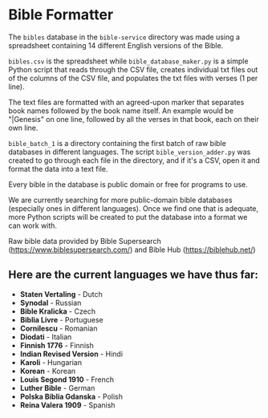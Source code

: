 # Bible Formatter

The `bibles` database in the `bible-service` directory was made using a spreadsheet containing 14 different English versions of the Bible.

`bibles.csv` is the spreadsheet while `bible_database_maker.py` is a simple Python script that reads through the CSV file, creates individual txt files out of the columns of the CSV file, and populates the txt files with verses (1 per line).

The text files are formatted with an agreed-upon marker that separates book names followed by the book name itself. An example would be "|Genesis" on one line, followed by all the verses in that book, each on their own line. 

`bible_batch_1` is a directory containing the first batch of raw bible databases in different languages. The script `bible_version_adder.py` was created to go through each file in the directory, and if it's a CSV, open it and format the data into a text file.

Every bible in the database is public domain or free for programs to use.

We are currently searching for more public-domain bible databases (especially ones in different languages). Once we find one that is adequate, more Python scripts will be created to put the database into a format we can work with.

Raw bible data provided by Bible Supersearch (https://www.biblesupersearch.com/) and Bible Hub (https://biblehub.net/)

## Here are the current languages we have thus far:
  - **Staten Vertaling** - Dutch
  - **Synodal** - Russian
  - **Bible Kralicka** - Czech
  - **Biblia Livre** - Portuguese
  - **Cornilescu** - Romanian
  - **Diodati** - Italian
  - **Finnish 1776** - Finnish
  - **Indian Revised Version** - Hindi
  - **Karoli** - Hungarian
  - **Korean** - Korean
  - **Louis Segond 1910** - French
  - **Luther Bible** - German
  - **Polska Biblia Gdanska** - Polish
  - **Reina Valera 1909** - Spanish
